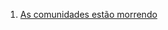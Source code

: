 1. [As comunidades estão morrendo](https://medium.com/@raphamorim/as-comunidades-est%C3%A3o-morrendo-ad72d6616674)

